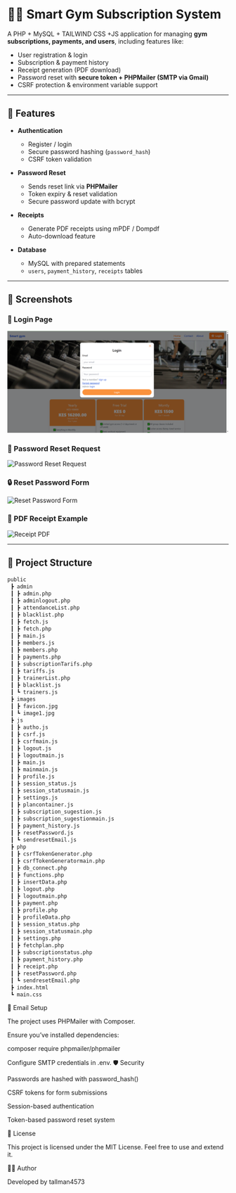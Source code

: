# 🏋️‍♂️ Smart Gym Subscription System

A PHP + MySQL + TAILWIND CSS +JS application for managing **gym subscriptions, payments, and users**, including features like:

- User registration & login  
- Subscription & payment history  
- Receipt generation (PDF download)  
- Password reset with **secure token + PHPMailer (SMTP via Gmail)**  
- CSRF protection & environment variable support  

---

## 🚀 Features

- **Authentication**
  - Register / login
  - Secure password hashing (`password_hash`)
  - CSRF token validation

- **Password Reset**
  - Sends reset link via **PHPMailer**
  - Token expiry & reset validation
  - Secure password update with bcrypt

- **Receipts**
  - Generate PDF receipts using mPDF / Dompdf
  - Auto-download feature

- **Database**
  - MySQL with prepared statements
  - `users`, `payment_history`, `receipts` tables

---

## 📸 Screenshots

### 🔑 Login Page
![Login Page](screenshots/login-page.png)

### 📧 Password Reset Request
![Password Reset Request](docs/screenshots/reset-request.png)

### 🔒 Reset Password Form
![Reset Password Form](docs/screenshots/reset-form.png)

### 🧾 PDF Receipt Example
![Receipt PDF](docs/screenshots/receipt-pdf.png)


---

## 📂 Project Structure

``` 
public
 ┣ admin
 ┃ ┣ admin.php
 ┃ ┣ adminlogout.php
 ┃ ┣ attendanceList.php
 ┃ ┣ blacklist.php
 ┃ ┣ fetch.js
 ┃ ┣ fetch.php
 ┃ ┣ main.js
 ┃ ┣ members.js
 ┃ ┣ members.php
 ┃ ┣ payments.php
 ┃ ┣ subscriptionTarifs.php
 ┃ ┣ tariffs.js
 ┃ ┣ trainerList.php
 ┃ ┣ blacklist.js
 ┃ ┗ trainers.js
 ┣ images
 ┃ ┣ favicon.jpg
 ┃ ┗ image1.jpg
 ┣ js
 ┃ ┣ autho.js
 ┃ ┣ csrf.js
 ┃ ┣ csrfmain.js
 ┃ ┣ logout.js
 ┃ ┣ logoutmain.js
 ┃ ┣ main.js
 ┃ ┣ mainmain.js
 ┃ ┣ profile.js
 ┃ ┣ session_status.js
 ┃ ┣ session_statusmain.js
 ┃ ┣ settings.js
 ┃ ┣ plancontainer.js
 ┃ ┣ subscription_sugestion.js
 ┃ ┣ subscription_sugestionmain.js
 ┃ ┣ payment_history.js
 ┃ ┣ resetPassword.js
 ┃ ┗ sendresetEmail.js
 ┣ php
 ┃ ┣ csrfTokenGenerator.php
 ┃ ┣ csrfTokenGeneratormain.php
 ┃ ┣ db_connect.php
 ┃ ┣ functions.php
 ┃ ┣ insertData.php
 ┃ ┣ logout.php
 ┃ ┣ logoutmain.php
 ┃ ┣ payment.php
 ┃ ┣ profile.php
 ┃ ┣ profileData.php
 ┃ ┣ session_status.php
 ┃ ┣ session_statusmain.php
 ┃ ┣ settings.php
 ┃ ┣ fetchplan.php
 ┃ ┣ subscriptionstatus.php
 ┃ ┣ payment_history.php
 ┃ ┣ receipt.php
 ┃ ┣ resetPassword.php
 ┃ ┗ sendresetEmail.php
 ┣ index.html
 ┗ main.css
```
📧 Email Setup

  The project uses PHPMailer with Composer.
  
  Ensure you’ve installed dependencies:
  
  composer require phpmailer/phpmailer


  Configure SMTP credentials in .env.
🛡️ Security

  Passwords are hashed with password_hash()
  
  CSRF tokens for form submissions
  
  Session-based authentication
  
  Token-based password reset system


📝 License
  
  This project is licensed under the MIT License.
  Feel free to use and extend it.

👨‍💻 Author

  Developed by tallman4573
